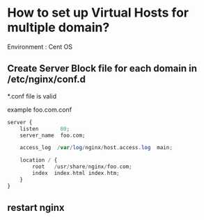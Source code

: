 # How to set up Virtual Hosts for multiple domain?

Environment : Cent OS

## Create Server Block file for each domain in /etc/nginx/conf.d

\*.conf file is valid

example foo.com.conf

```php
server {
    listen       80;
    server_name  foo.com;

    access_log  /var/log/nginx/host.access.log  main;

    location / {
        root   /usr/share/nginx/foo.com;
        index  index.html index.htm;
    }
}
```

## restart nginx
